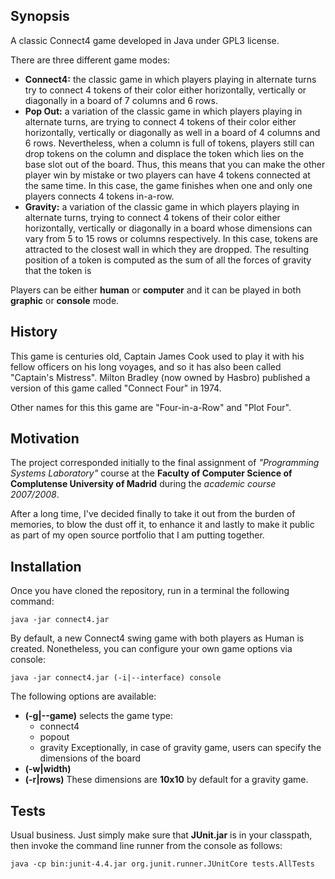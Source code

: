 ## Synopsis

A classic Connect4 game developed in Java under GPL3 license.

There are three different game modes:
* **Connect4:** the classic game in which players playing in alternate turns try to connect 4 tokens of their color either horizontally, vertically or diagonally in a board of 7 columns and 6 rows.
* **Pop Out:** a variation of the classic game in which players playing in alternate turns, are trying to connect 4 tokens of their color either horizontally, vertically or diagonally as well in a board of 4 columns and 6 rows. Nevertheless, when a column is full of tokens, players still can drop tokens on the column and displace the token which lies on the base slot out of the board. Thus, this means that you can make the other player win by mistake or two players can have 4 tokens connected at the same time. In this case, the game finishes when one and only one players connects 4 tokens in-a-row.
* **Gravity:** a variation of the classic game in which players playing in alternate turns, trying to connect 4 tokens of their color either horizontally, vertically or diagonally in a board whose dimensions can vary from 5 to 15 rows or columns respectively. In this case, tokens are attracted to the closest wall in which they are dropped. The resulting position of a token is computed as the sum of all the forces of gravity that the token is 

Players can be either **human** or **computer** and it can be played in both **graphic** or **console** mode.

## History

This game is centuries old, Captain James Cook used to play it with his fellow officers on his long voyages, and so it has also been called "Captain's Mistress". Milton Bradley (now owned by Hasbro) published a version of this game called "Connect Four" in 1974.

Other names for this this game are "Four-in-a-Row" and "Plot Four".

## Motivation

The project corresponded initially to the final assignment of *"Programming Systems Laboratory"* course at the **Faculty of Computer Science of Complutense University of Madrid** during the *academic course 2007/2008*.

After a long time, I've decided finally to take it out from the burden of memories, to blow the dust off it, to enhance it and lastly to make it public as part of my open source portfolio that I am putting together.

## Installation

Once you have cloned the repository, run in a terminal the following command:

```
java -jar connect4.jar
```

By default, a new Connect4 swing game with both players as Human is created.
Nonetheless, you can configure your own game options via console:

```
java -jar connect4.jar (-i|--interface) console
```

The following options are available:
* **(-g|--game)** selects the game type:
  * connect4
  * popout
  * gravity
Exceptionally, in case of gravity game, users can specify the dimensions of the board
* **(-w|width)**
* **(-r|rows)**
These dimensions are **10x10** by default for a gravity game.

## Tests

Usual business. Just simply make sure that **JUnit.jar** is in your classpath, then invoke the command line runner from the console as follows:
```
java -cp bin:junit-4.4.jar org.junit.runner.JUnitCore tests.AllTests
```

